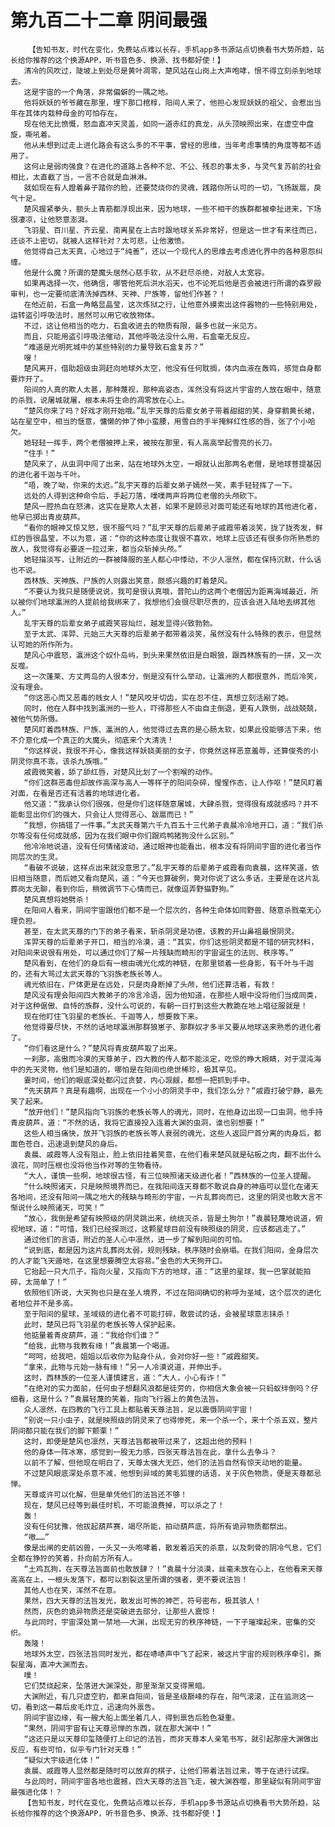 # 第九百二十二章 阴间最强
        【告知书友，时代在变化，免费站点难以长存，手机app多书源站点切换看书大势所趋，站长给你推荐的这个换源APP，听书音色多、换源、找书都好使！】
       清冷的风吹过，陡坡上到处尽是黄叶凋零，楚风站在山岗上大声咆哮，恨不得立刻杀到地球去。
       这是宇宙的一个角落，非常偏僻的一隅之地。
       他将妖妖的爷爷藏在那里，埋下那口棺椁，阳间人来了，他担心发现妖妖的祖父，会惹出当年在其体内栽种母金的可怕存在。
       现在他无比愤慨，怒血直冲天灵盖，如同一道赤红的真龙，从头顶映照出来，在虚空中盘旋，嘶吼着。
       他从未想到过走上进化路会有这么多的不平事，曾经的思维，当年考虑事情的角度等都不适用了。
       这何止是弱肉强食？在进化的道路上各种不忿、不公、残忍的事太多，与灵气复苏前的社会相比，太直截了当，一言不合就是血淋淋。
       就如现在有人蹬着鼻子踏你的脸，还要焚烧你的灵魂，践踏你所认可的一切，飞扬跋扈，戾气十足。
       楚风握紧拳头，额头上青筋都浮现出来，因为地球，一些不相干的族群都被牵扯进来，下场很凄凉，让他怒意澎湃。
       飞羽星、百川星、齐云星、南离星在上古时跟地球关系非常好，但是这一世才有来往而已，还谈不上密切，就被人这样针对？太可悲，让他激愤。
       他觉得自己太天真，心地过于“纯善”，还以一个现代人的思维去考虑进化界中的各种恩怨纠缠。
       他是什么魔？所谓的楚魔头居然心慈手软，从不赶尽杀绝，对敌人太宽容。
       如果再选择一次，他确信，哪管他死后洪水滔天，也不论死后他是否会被进行所谓的森罗殿审判，也一定要彻底清洗掉西林、天神、尸族等，留他们作甚？！
       在他近前，石盒一角略显晶莹，这次炼狱之行，让他意外摸索出这件器物的一些特别用处，运转盗引呼吸法时，居然可以用它收放物体。
       不过，这让他相当的吃力，石盒收进去的物质有限，最多也就一米见方。
       而且，只能用盗引呼吸法催动，其他呼吸法没什么用，石盒毫无反应。
       “难道是光明死城中的某些特别的力量导致石盒复苏？”
       嗖！
       楚风离开，借助超级虫洞赶向地球外太空，他没有任何耽搁，体内血液在轰鸣，感觉自身都要炸开了。
       阳间的人真的欺人太甚，那种蔑视，那种高姿态，浑然没有将这片宇宙的人放在眼中，随意的杀戮，说屠城就屠，根本未将生命的凋零放在心上。
       “楚风你来了吗？好戏才刚开始哦。”乱宇天尊的后辈女弟子带着甜甜的笑，身穿鹅黄长裙，站在星空中，相当的惬意，慵懒的伸了伸小蛮腰，用雪白的手半掩鲜红性感的唇，张了个小哈欠。
       她轻轻一挥手，两个老僧被押上来，被按在那里，有人高高举起雪亮的长刀。
       “住手！”
       楚风来了，从虫洞中闯了出来，站在地球外太空，一眼就认出那两名老僧，是地球菩提基因的进化者千迦与千叶。
       “唔，晚了呦，你来的太迟。”乱宇天尊的后辈女弟子嫣然一笑，素手轻轻挥了一下。
       远处的人得到这种命令后，手起刀落，噗噗两声将两位老僧的头颅砍下。
       楚风一腔热血在怒沸，这实在是欺人太甚，如果不是顾忌对面可能还有地球的其他进化者，他早已掷出青皮葫芦。
       “看你的眼神又惊又怒，很不服气吗？”乱宇天尊的后辈弟子戚霞带着淡笑，拢了拢秀发，鲜红的唇很晶莹，不以为意，道：“你的这种态度让我很不喜欢，地球上应该还有很多你所熟悉的故人，我觉得有必要逐一拉过来，都当众斩掉头颅。”
       她轻描淡写，让附近的一群被降服的圣人都心中悸动，不少人凛然，都在保持沉默，什么话也不说。
       西林族、天神族、尸族的人则露出笑意，颇感兴趣的盯着楚风。
       “不要认为我只是随便说说，我可是很认真哦，普陀山的这两个老僧因为距离海域最近，所以被你们地球瀛洲的人提前给我绑来了，我想他们会很尽职尽责的，应该会进入陆地去绑其他人。”
       乱宇天尊的后辈女弟子戚霞笑容灿烂，越发显得兴致勃勃。
       至于太武、浑羿、元始三大天尊的后辈弟子都带着淡笑，虽然没有什么特殊的表示，但显然认可她的所作所为。
       楚风心中震怒，瀛洲这个奴仆岛屿，到头来果然依旧是白眼狼，跟西林族有的一拼，又一次反噬。
       这一次蓬莱、方丈两岛的人很本分，倒是没有什么举动，让瀛洲的人都很意外，而后冷笑，没有理会。
       “你这恶心而又恶毒的贱女人！”楚风咬牙切齿，实在忍不住，真想立刻活剐了她。
       同时，他在人群中找到瀛洲的一些人，吓得那些人不由自主倒退，更有人跌倒，战战兢兢，被他气势所慑。
       楚风盯着西林族、尸族、瀛洲的人，他觉得过去真的是心肠太软，如果此役能够活下来，他不介意化成一个真正的大魔头，彻底来个大清洗！
       “你这样说，我很不开心，像我这样妖娆美丽的女子，你竟然这样恶意羞辱，还算俊秀的小阴灵你真不乖，该杀九族哦。”
       戚霞微笑着，舔了舔红唇，对楚风比划了一个割喉的动作。
       “你们这群恶毒但却故作高深与高人一等样子的阳间杂碎，惺惺作态，让人作呕！”楚风盯着对面，在看是否还有活着的地球进化者。
       他又道：“我承认你们很强，但是你们这样随意屠城，大肆杀戮，觉得很有成就感吗？并不能彰显出你们的强大，只会让人觉得恶心、跋扈而已！”
       “我想，你搞错了一件事。”太武天尊第六千九百五十三代弟子袁晨冷冷地开口，道：“我们杀尔等没有任何成就感，因为在我们眼中你们跟鸡鸭猪狗没什么区别。”
       他冷冷地说道，没有任何情绪波动，通过眼神也能看出，根本没有将阴间宇宙的进化者当作同层次的生灵。
       “看破不说破，这样点出来就没意思了。”乱宇天尊的后辈弟子戚霞看向袁晨，这样笑道，依旧相当随意，而后她又看向楚风，道：“今天也算破例，竟对你说了这么多话，主要是在这片乱葬岗太无聊，看到你后，稍微调节下心情而已，就像逗弄野猫野狗。”
       楚风真想将她劈杀！
       在阳间人看来，阴间宇宙跟他们都不是一个层次的，各种生命体如同野兽、随意杀戮毫无心理负担。
       甚至，在太武天尊的门下的弟子看来，斩杀阴灵是功德，该教的开山鼻祖最恨阴灵。
       浑羿天尊的后辈弟子开口，相当的冷漠，道：“其实，你们这些阴灵都是不错的研究材料，对阳间来说很有用处，可以通过你们了解一片残缺而畸形的宇宙诞生的法则、秩序等。”
       楚风看到，在他们的身后有一根由魂光化成的神链，在那里锁着一些身影，有千叶与千迦的，还有大骂过太武天尊的飞羽族老族长等人。
       魂光依旧在，尸体更是在远处，只是肉身断掉了头颅，他们还算活着，有救！
       楚风没有理会阳间四大教弟子的冷言冷语，因为他知道，在那些人眼中没将他们当成同类，对于这种倨傲、自恃的族群，没什么可说的，有朝一日打到这些大教跪在地上唱征服就是！
       现在他盯住飞羽星的老族长、千迦等人，想要救下来。
       他觉得要尽快，不然的话地球瀛洲那群狼崽子、那群奴才多半又要从地球送来熟悉的进化者了。
       “你们看这是什么？”楚风将青皮葫芦取了出来。
       一刹那，高傲而冷漠的天尊弟子，四大教的传人都不能淡定，吃惊的睁大眼睛，对于混沌海中的先天灵物，他们是知道的，哪怕是在阳间也绝世稀珍，极其罕见。
       霎时间，他们的眼底深处都闪过贪婪，内心觊觎，都想一把抓到手中。
       “先天葫芦？真是有趣啊，出现在一个小小的阴灵手中，我们怎么分？”戚霞打破宁静，最先笑了起来。
       “放开他们！”楚风指向飞羽族的老族长等人的魂光，同时，在他身边出现一口虫洞，他手持青皮葫芦，道：“不然的话，我将它直接投入连着大渊的虫洞，谁也别想要！”
       这些人相当痛快，放开飞羽族的老族长等人衰弱的魂光，这些人返回尸首分离的肉身后，都面色苍白，迅速退到楚风的身后。
       袁晨、戚霞等人没有阻止，脸上依旧挂着笑意，在他们看来楚风就是砧板之肉，翻不出什么浪花，同时压根也没将他当作对等的生物看待。
       “大人，谨慎一些啊，地球很古怪，有三位映照诸天级进化者！”西林族的一位圣人提醒。
       “什么映照诸天，只是映照境界而已，在我阳间连天尊都不敢说自身的神庙可以显化在诸天各地间，还没有阳间一隅之地大的残缺与畸形的宇宙，一片乱葬岗而已，这里的阴灵也敢大言不惭说什么映照诸天，可笑！”
       “放心，我倒是希望有映照级的阴灵跳出来，统统灭杀，皆是土狗尔！”袁晨轻蔑地说道，俯视地球，道：“可惜，我们已经探测过，这颗星球目前没有映照级的阴灵，应该都逃走了。”
       通过他们的言语，附近的圣人心中凛然，进一步了解到阳间的可怕。
       “说到底，都是因为这片乱葬岗太弱，规则残缺，秩序随时会崩塌。在我们阳间，金身层次的人才能飞天遁地，在这里想要腾空太容易。”金色的大天狗开口。
       它抬起一只大爪子，指向火星，又指向下方的地球，道：“这里的星球，我一巴掌就能拍碎，太简单了！”
       依照他们所说，大天狗也只是在圣人境界，不过在阳间确切的称呼为圣域，这个层次的进化者地位并不是多高。
       至于阳间的星球，圣域级的进化者不可能打碎，敢尝试的话，会被星球意志抹杀！
       此时，楚风已将飞羽星的老族长等人保护起来。
       他掂量着青皮葫芦，道：“我给你们谁？”
       “给我，此物与我教有缘！”袁晨第一个喝道。
       “呵呵，给我吧，姐姐以后收你为贴身仆从，会对你好一些！”戚霞甜笑。
       “拿来，此物与元始一脉有缘！”另一人冷漠说道，并伸出手。
       这时，西林族的一位圣人谨慎建言，道：“大人，小心有诈！”
       “在绝对的实力面前，任何虫子想翻风浪都是徒劳的，你相信大象会被一只蚂蚁绊倒吗？仔细看，这是什么？”袁晨轻蔑的笑着，指向飞行器上的黄色法旨。
       众人凛然，在四教的飞行工具上都贴着天尊法旨，足以震慑阴间宇宙！
       “别说一只小虫子，就是映照级的阴灵来了也得惨死，来一个杀一个，来十个杀五双，整片阴间都只能在我们的脚下颤栗！”
       这时，即便是楚风也凛然，天尊法旨都被带过来了，这超出他的预料！
       他的身体一阵冰寒，感觉到一股无力感，四张天尊法旨在此，拿什么去争斗？
       以前不了解，但他现在明白了，天尊太强大无匹，他们的法旨自然有惊天动地的能量。
       不过楚风眼底深处杀意不减，他想到异域的黄毛狐狸的话语，关于灰色物质，便是天尊都忌惮。
       天尊或许可以化解，但是单凭他们的法旨还不够！
       现在，楚风已经等到最佳时机，不可能浪费掉，可以杀之了！
       轰！
       没有任何犹豫，他拔起葫芦赛，竭尽所能，拍动葫芦底，将所有诡异物质都祭出。
       “嗷……”
       像是出闸的史前凶兽，一头又一头咆哮着，散发着滔天的杀意，以及刺骨的阴冷气息，它们全都在狰狞的笑着，扑向前方所有人。
       “土鸡瓦狗，在天尊法旨面前也敢放肆？！”袁晨十分淡漠，丝毫未放在心上，在他看来天尊高高在上，一根头发落下，都可以割裂这里所谓的强者，更不要说法旨！
       其他人也在笑，浑然不在意。
       果然，四大天尊的法旨发光，散发出可怖的神芒，符号密布，极其骇人！
       然而，灰色的诡异物质还是突破进去部分，让那些人震惊！
       与此同时，宇宙深处第一禁地——大渊，出现无穷的秩序神链，一下子璀璨起来，密集的交织。
       轰隆！
       地球外太空，四张法旨同时发光，都在哧哧声中飞了起来，被这片宇宙的规则秩序牵引，撕裂星海，直冲大渊而去。
       噗！
       它们焚烧起来，坠落进大渊深处，那里渐渐又变得黑暗。
       大渊附近，有几只虚空豹，都来自阳间，皆是圣级巅峰的存在，阳气滚滚，正在监测这一切，看到这一幕后皮毛炸立，迅速向外禀告。
       阴间宇宙边缘，有一艘大船上面坐着几人，得到禀告后脸色凝重。
       “果然，阴间宇宙有让天尊忌惮的东西，就在那大渊中！”
       “这还只是以天尊印玺随便打上印记的法旨，而非天尊本人亲笔书写，就引起那座大渊做出反应，有些可怕，似乎专门针对天尊！”
       “疑似大宇级进化体！”
       袁晨、戚霞等人显然都是随时可以放弃的棋子，让他们带着法旨过来，等于在进行试探。
       与此同时，阴间宇宙各地也震撼，四大天尊的法旨飞走，被大渊吞噬，那里疑似有阴间宇宙最强进化体！？
       【告知书友，时代在变化，免费站点难以长存，手机app多书源站点切换看书大势所趋，站长给你推荐的这个换源APP，听书音色多、换源、找书都好使！】